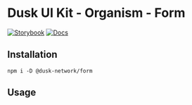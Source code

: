 # Dusk UI Kit - Organism - Form

[![Storybook](https://img.shields.io/badge/Storybook-Component_Playground-%23FF4785?style=flat&logo=storybook)](https://dusk-network.github.io/dusk-ui-kit/?path=/story/components-atoms-form)
[![Docs](https://img.shields.io/badge/Documentation-%235E35CF?style=flat)](https://dusk-network.github.io/dusk-ui-kit/docs/components/atoms/form)

## Installation

```
npm i -D @dusk-network/form
```

## Usage

<!-- MARKDOWN-AUTO-DOCS:START (CODE:src=../../../examples/src/Form.svelte) -->
<!-- MARKDOWN-AUTO-DOCS:END -->
